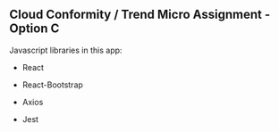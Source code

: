 

## Cloud Conformity / Trend Micro Assignment - Option C

Javascript libraries in this app:



* React

* React-Bootstrap

* Axios

* Jest

  










